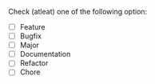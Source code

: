 Check (atleat) one of the following option:

- [ ] Feature
- [ ] Bugfix
- [ ] Major
- [ ] Documentation
- [ ] Refactor
- [ ] Chore
